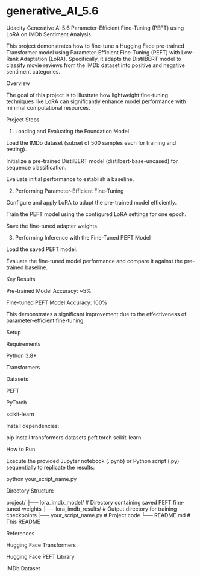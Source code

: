 # generative_AI_5.6
Udacity Generative AI 5.6
Parameter-Efficient Fine-Tuning (PEFT) using LoRA on IMDb Sentiment Analysis

This project demonstrates how to fine-tune a Hugging Face pre-trained Transformer model using Parameter-Efficient Fine-Tuning (PEFT) with Low-Rank Adaptation (LoRA). Specifically, it adapts the DistilBERT model to classify movie reviews from the IMDb dataset into positive and negative sentiment categories.

Overview

The goal of this project is to illustrate how lightweight fine-tuning techniques like LoRA can significantly enhance model performance with minimal computational resources.

Project Steps

1. Loading and Evaluating the Foundation Model

Load the IMDb dataset (subset of 500 samples each for training and testing).

Initialize a pre-trained DistilBERT model (distilbert-base-uncased) for sequence classification.

Evaluate initial performance to establish a baseline.

2. Performing Parameter-Efficient Fine-Tuning

Configure and apply LoRA to adapt the pre-trained model efficiently.

Train the PEFT model using the configured LoRA settings for one epoch.

Save the fine-tuned adapter weights.

3. Performing Inference with the Fine-Tuned PEFT Model

Load the saved PEFT model.

Evaluate the fine-tuned model performance and compare it against the pre-trained baseline.

Key Results

Pre-trained Model Accuracy: ~5%

Fine-tuned PEFT Model Accuracy: 100%

This demonstrates a significant improvement due to the effectiveness of parameter-efficient fine-tuning.

Setup

Requirements

Python 3.8+

Transformers

Datasets

PEFT

PyTorch

scikit-learn

Install dependencies:

pip install transformers datasets peft torch scikit-learn

How to Run

Execute the provided Jupyter notebook (.ipynb) or Python script (.py) sequentially to replicate the results:

python your_script_name.py

Directory Structure

project/
├── lora_imdb_model/         # Directory containing saved PEFT fine-tuned weights
├── lora_imdb_results/       # Output directory for training checkpoints
├── your_script_name.py      # Project code
└── README.md                # This README

References

Hugging Face Transformers

Hugging Face PEFT Library

IMDb Dataset
